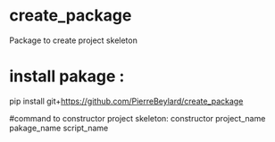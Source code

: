 # create_package
Package to create project skeleton

# install pakage : 
pip install git+https://github.com/PierreBeylard/create_package

#command to constructor project skeleton: 
constructor project_name pakage_name script_name

